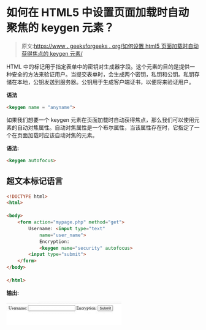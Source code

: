 # 如何在 HTML5 中设置页面加载时自动聚焦的 keygen 元素？

> 原文:[https://www . geeksforgeeks . org/如何设置 html5 页面加载时自动获得焦点的 keygen 元素/](https://www.geeksforgeeks.org/how-to-set-a-keygen-element-that-automatically-get-focused-when-page-loads-in-html5/)

HTML 中的<keygen>标记用于指定表单中的密钥对生成器字段。这个元素的目的是提供一种安全的方法来验证用户。当提交表单时，会生成两个密钥，私钥和公钥。私钥存储在本地，公钥发送到服务器。公钥用于生成客户端证书，以便将来验证用户。

**语法**

```html
<keygen name = "anyname">
```

如果我们想要一个 keygen 元素在页面加载时自动获得焦点，那么我们可以使用<keygen>元素的自动对焦属性。自动对焦属性是一个布尔属性，当该属性存在时，它指定了<keygen>一个在页面加载时应该自动对焦的元素。

**语法:**

```html
<keygen autofocus>
```

## 超文本标记语言

```html
<!DOCTYPE html>
<html>

<body>
    <form action="mypage.php" method="get">
        Username: <input type="text" 
            name="user_name"> 
            Encryption: 
            <keygen name="security" autofocus>
        <input type="submit">
    </form>
</body>

</html>
```

**输出:**

![](img/390fa8a49228abe8337d81575eecce35.png)